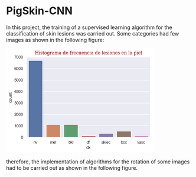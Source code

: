 # PigSkin-CNN

In this project, the training of a supervised learning algorithm for the classification of skin lesions was carried out. Some categories had few images as shown in the following figure: 

<p>
  <img src= 'https://github.com/Luisbaduy97/PigSkin-CNN/blob/master/histo_original.png'>
</p>


therefore, the implementation of algorithms for the rotation of some images had to be carried out as shown in the following figure.
